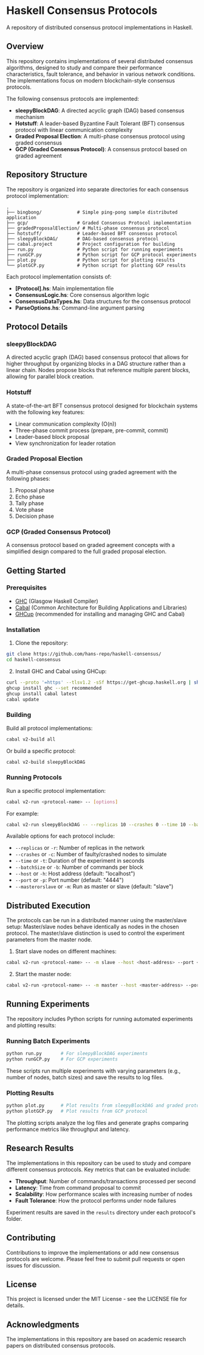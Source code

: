 # Haskell Consensus Protocols

A repository of distributed consensus protocol implementations in Haskell.

## Overview

This repository contains implementations of several distributed consensus algorithms, designed to study and compare their performance characteristics, fault tolerance, and behavior in various network conditions. The implementations focus on modern blockchain-style consensus protocols.

The following consensus protocols are implemented:

- **sleepyBlockDAG**: A directed acyclic graph (DAG) based consensus mechanism
- **Hotstuff**: A leader-based Byzantine Fault Tolerant (BFT) consensus protocol with linear communication complexity
- **Graded Proposal Election**: A multi-phase consensus protocol using graded consensus
- **GCP (Graded Consensus Protocol)**: A consensus protocol based on graded agreement

## Repository Structure
The repository is organized into separate directories for each consensus protocol implementation:

```
.
├── bingbong/             # Simple ping-pong sample distributed application
├── gcp/                  # Graded Consensus Protocol implementation
├── gradedProposalElection/ # Multi-phase consensus protocol
├── hotstuff/             # Leader-based BFT consensus protocol
├── sleepyBlockDAG/       # DAG-based consensus protocol
├── cabal.project         # Project configuration for building
├── run.py                # Python script for running experiments
├── runGCP.py             # Python script for GCP protocol experiments
├── plot.py               # Python script for plotting results
└── plotGCP.py            # Python script for plotting GCP results
```

Each protocol implementation consists of:
- **[Protocol].hs**: Main implementation file
- **ConsensusLogic.hs**: Core consensus algorithm logic
- **ConsensusDataTypes.hs**: Data structures for the consensus protocol
- **ParseOptions.hs**: Command-line argument parsing

## Protocol Details

### sleepyBlockDAG

A directed acyclic graph (DAG) based consensus protocol that allows for higher throughput by organizing blocks in a DAG structure rather than a linear chain. Nodes propose blocks that reference multiple parent blocks, allowing for parallel block creation.

### Hotstuff

A state-of-the-art BFT consensus protocol designed for blockchain systems with the following key features:
- Linear communication complexity (O(n))
- Three-phase commit process (prepare, pre-commit, commit)
- Leader-based block proposal
- View synchronization for leader rotation

### Graded Proposal Election

A multi-phase consensus protocol using graded agreement with the following phases:
1. Proposal phase
2. Echo phase
3. Tally phase
4. Vote phase
5. Decision phase

### GCP (Graded Consensus Protocol)

A consensus protocol based on graded agreement concepts with a simplified design compared to the full graded proposal election.

## Getting Started

### Prerequisites

- [GHC](https://www.haskell.org/ghc/) (Glasgow Haskell Compiler)
- [Cabal](https://www.haskell.org/cabal/) (Common Architecture for Building Applications and Libraries)
- [GHCup](https://www.haskell.org/ghcup/) (recommended for installing and managing GHC and Cabal)

### Installation

1. Clone the repository:
```bash
git clone https://github.com/hans-repo/haskell-consensus/
cd haskell-consensus
```

2. Install GHC and Cabal using GHCup:
```bash
curl --proto '=https' --tlsv1.2 -sSf https://get-ghcup.haskell.org | sh
ghcup install ghc --set recommended
ghcup install cabal latest
cabal update
```

### Building

Build all protocol implementations:
```bash
cabal v2-build all
```

Or build a specific protocol:
```bash
cabal v2-build sleepyBlockDAG
```

### Running Protocols

Run a specific protocol implementation:
```bash
cabal v2-run <protocol-name> -- [options]
```

For example:
```bash
cabal v2-run sleepyBlockDAG -- --replicas 10 --crashes 0 --time 10 --batchSize 2
```

Available options for each protocol include:
- `--replicas` or `-r`: Number of replicas in the network
- `--crashes` or `-c`: Number of faulty/crashed nodes to simulate
- `--time` or `-t`: Duration of the experiment in seconds
- `--batchSize` or `-b`: Number of commands per block
- `--host` or `-h`: Host address (default: "localhost")
- `--port` or `-p`: Port number (default: "4444")
- `--masterorslave` or `-m`: Run as master or slave (default: "slave")

## Distributed Execution

The protocols can be run in a distributed manner using the master/slave setup:
Master/slave nodes behave identically as nodes in the chosen protocol. The master/slave distinction is used to control the experiment parameters from the master node.

1. Start slave nodes on different machines:
```bash
cabal v2-run <protocol-name> -- -m slave --host <host-address> --port <port>
```

2. Start the master node:
```bash
cabal v2-run <protocol-name> -- -m master --host <master-address> --port <port> --replicas <num-replicas> --crashes <num-crashes> --time <experiment-time> --batchSize <batch-size>
```

## Running Experiments

The repository includes Python scripts for running automated experiments and plotting results:

### Running Batch Experiments
```bash
python run.py       # For sleepyBlockDAG experiments
python runGCP.py    # For GCP experiments
```

These scripts run multiple experiments with varying parameters (e.g., number of nodes, batch sizes) and save the results to log files.

### Plotting Results
```bash
python plot.py      # Plot results from sleepyBlockDAG and graded protocols
python plotGCP.py   # Plot results from GCP protocol
```

The plotting scripts analyze the log files and generate graphs comparing performance metrics like throughput and latency.

## Research Results

The implementations in this repository can be used to study and compare different consensus protocols. Key metrics that can be evaluated include:

- **Throughput**: Number of commands/transactions processed per second
- **Latency**: Time from command proposal to commit
- **Scalability**: How performance scales with increasing number of nodes
- **Fault Tolerance**: How the protocol performs under node failures

Experiment results are saved in the `results` directory under each protocol's folder.

## Contributing

Contributions to improve the implementations or add new consensus protocols are welcome. Please feel free to submit pull requests or open issues for discussion.

## License

This project is licensed under the MIT License - see the LICENSE file for details.

## Acknowledgments

The implementations in this repository are based on academic research papers on distributed consensus protocols.
